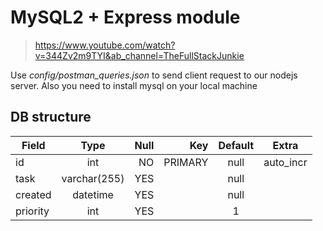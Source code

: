 # MySQL2 + Express module

> https://www.youtube.com/watch?v=344Zv2m9TYI&ab_channel=TheFullStackJunkie

Use _config/postman_queries.json_ to send client request to our nodejs server.
Also you need to install mysql on your local machine

## DB structure

| Field    |     Type     | Null |     Key | Default | Extra     |
| -------- | :----------: | ---: | ------: | :-----: | --------- |
| id       |     int      |   NO | PRIMARY |  null   | auto_incr |
| task     | varchar(255) |  YES |         |  null   |           |
| created  |   datetime   |  YES |         |  null   |           |
| priority |     int      |  YES |         |    1    |           |
